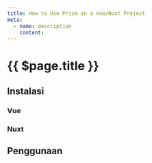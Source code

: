 ```yaml
---
title: How to Use Prism in a Vue/Nuxt Project
meta:
  - name: description
    content: 
---
```


# {{ $page.title }}

<start-tutorial demo="prism" lang="id"/>

## Instalasi

### Vue

### Nuxt

## Penggunaan
